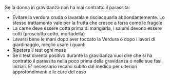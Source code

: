 Se la donna in gravidanza non ha mai contratto il parassita:

- Evitare la verdura cruda o lavarala e risciacquarla abbondantemente. Lo stesso trattamento vale per la frutta che cresce a terra come le fragole
- La carne deve essere cotta prima di mangiarla, i salumi devono essere cotti (prosciutto cotto, mortadella)
- Lavarsi bene le mani dopo aver toccato la Verdura o dopo i lavori di giardinaggio, meglio usare i guanti.
- Ripetere il test ogni mese
- Se il test diventa positivo durante la gravidanza vuol dire che si ha contratto il parassita nella poco prima della gravidanza o nelle sue fasi
  iniziali. E' necessario recarsi subito dal medico per ulteriori approfondimenti e le cure del caso
